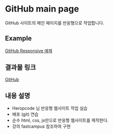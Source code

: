 # GitHub main page

GitHub 사이트의 메인 페이지를 반응형으로 작업합니다.

## Example

[GitHub Responsive 예제](https://heropcode.github.io/GitHub-Responsive/)

## 결과물 링크
[GitHub ](https://minhee0327.github.io/git-response-project/)

## 내용 설명
- Heropcode 님 반응형 웹사이트 작업 실습 
- 배포 (git) 연습
- 순수 html, css, js만으로 반응형 웹사이트를 제작한다.
- 강의 fastcampus 참조하여 구현

